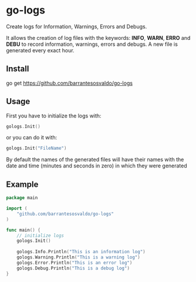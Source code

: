 # go-logs
Create logs for Information, Warnings, Errors and Debugs.

It allows the creation of log files with the keywords: **INFO**, **WARN**, **ERRO** and **DEBU** to record information, warnings, errors and debugs.
A new file is generated every exact hour.

## Install
go get https://github.com/barrantesosvaldo/go-logs

## Usage
First you have to initialize the logs with:
```go
gologs.Init()
```
or you can do it with:
```go
gologs.Init("FileName")
```
By default the names of the generated files will have their names with the date and time (minutes and seconds in zero) in which they were generated

## Example

```go
package main

import (
    "github.com/barrantesosvaldo/go-logs"
)

func main() {
    // initialize logs
    gologs.Init()
  
    gologs.Info.Println("This is an information log")
    gologs.Warning.Println("This is a warning log")
    gologs.Error.Println("This is an error log")
    gologs.Debug.Println("This is a debug log")
}
```
